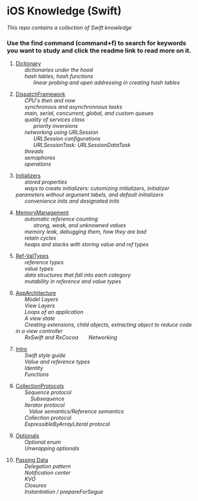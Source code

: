 # iOS Knowledge (Swift)
*This repo contains a collection of Swift knowledge*

### Use the find command (command+f) to search for keywords you want to study and click the readme link to read more on it.

1. [Dictionary](https://github.com/RinniSwift/iOS/blob/master/Dictionary.md)\
&nbsp;&nbsp;&nbsp;&nbsp;&nbsp;&nbsp;*dictionaries under the hood*\
&nbsp;&nbsp;&nbsp;&nbsp;&nbsp;&nbsp;*hash tables, hash functions*\
&nbsp;&nbsp;&nbsp;&nbsp;&nbsp;&nbsp;&nbsp;&nbsp;&nbsp;&nbsp;&nbsp;&nbsp;*linear probing and open addressing in creating hash tables*

2. [DispatchFramework](https://github.com/RinniSwift/iOS/tree/master/Concurrency)\
&nbsp;&nbsp;&nbsp;&nbsp;&nbsp;&nbsp;*CPU's then and now*\
&nbsp;&nbsp;&nbsp;&nbsp;&nbsp;&nbsp;*synchronous and asynchronnous tasks*\
&nbsp;&nbsp;&nbsp;&nbsp;&nbsp;&nbsp;*main, serial, concurrent, global, and custom queues*\
&nbsp;&nbsp;&nbsp;&nbsp;&nbsp;&nbsp;*quality of services class*\
&nbsp;&nbsp;&nbsp;&nbsp;&nbsp;&nbsp;&nbsp;&nbsp;&nbsp;&nbsp;&nbsp;&nbsp;*priority inversions*\
&nbsp;&nbsp;&nbsp;&nbsp;&nbsp;&nbsp;*networking using URLSession*\
&nbsp;&nbsp;&nbsp;&nbsp;&nbsp;&nbsp;&nbsp;&nbsp;&nbsp;&nbsp;&nbsp;&nbsp;*URLSession configurations*\
&nbsp;&nbsp;&nbsp;&nbsp;&nbsp;&nbsp;&nbsp;&nbsp;&nbsp;&nbsp;&nbsp;&nbsp;*URLSessionTask: URLSessionDataTask*\
&nbsp;&nbsp;&nbsp;&nbsp;&nbsp;&nbsp;*threads*\
&nbsp;&nbsp;&nbsp;&nbsp;&nbsp;&nbsp;*semaphores*\
&nbsp;&nbsp;&nbsp;&nbsp;&nbsp;&nbsp;*operations*

3. [Initializers](https://github.com/RinniSwift/iOS/blob/master/Initializers.md)\
&nbsp;&nbsp;&nbsp;&nbsp;&nbsp;&nbsp;*stored properties*\
&nbsp;&nbsp;&nbsp;&nbsp;&nbsp;&nbsp;*ways to create initializers: cutomizing initializers, initializer parameters without argument labels, and default initializers*\
&nbsp;&nbsp;&nbsp;&nbsp;&nbsp;&nbsp;*convenience inits and designated inits*

4. [MemoryManagement](https://github.com/RinniSwift/iOS/blob/master/MemoryManagement.md)\
&nbsp;&nbsp;&nbsp;&nbsp;&nbsp;&nbsp;*automatic reference counting*\
&nbsp;&nbsp;&nbsp;&nbsp;&nbsp;&nbsp;&nbsp;&nbsp;&nbsp;&nbsp;&nbsp;&nbsp;*strong, weak, and unknowned values*\
&nbsp;&nbsp;&nbsp;&nbsp;&nbsp;&nbsp;*memory leak, debugging them, how they are bad*\
&nbsp;&nbsp;&nbsp;&nbsp;&nbsp;&nbsp;*retain cycles*\
&nbsp;&nbsp;&nbsp;&nbsp;&nbsp;&nbsp;*heaps and stacks with storing value and ref types*

5. [Ref-ValTypes](https://github.com/RinniSwift/iOS/blob/master/Ref-ValTypes.md)\
&nbsp;&nbsp;&nbsp;&nbsp;&nbsp;&nbsp;*reference types*\
&nbsp;&nbsp;&nbsp;&nbsp;&nbsp;&nbsp;*value types*\
&nbsp;&nbsp;&nbsp;&nbsp;&nbsp;&nbsp;*data structures that fall into each category*\
&nbsp;&nbsp;&nbsp;&nbsp;&nbsp;&nbsp;*mutability in reference and value types*

6. [AppArchitecture](https://github.com/RinniSwift/iOS/blob/master/AppArchitecture.md)\
&nbsp;&nbsp;&nbsp;&nbsp;&nbsp;&nbsp;*Model Layers*\
&nbsp;&nbsp;&nbsp;&nbsp;&nbsp;&nbsp;*View Layers*\
&nbsp;&nbsp;&nbsp;&nbsp;&nbsp;&nbsp;*Loops of an application*\
&nbsp;&nbsp;&nbsp;&nbsp;&nbsp;&nbsp;*A view state*\
&nbsp;&nbsp;&nbsp;&nbsp;&nbsp;&nbsp;*Creating extensions, child objects, extracting object to reduce code in a view controller*\
&nbsp;&nbsp;&nbsp;&nbsp;&nbsp;&nbsp;*RxSwift and RxCocoa*
&nbsp;&nbsp;&nbsp;&nbsp;&nbsp;&nbsp;*Networking*

7. [Intro](https://github.com/RinniSwift/iOS/blob/master/Intro.md)\
&nbsp;&nbsp;&nbsp;&nbsp;&nbsp;&nbsp;*Swift style guide*\
&nbsp;&nbsp;&nbsp;&nbsp;&nbsp;&nbsp;*Value and reference types*\
&nbsp;&nbsp;&nbsp;&nbsp;&nbsp;&nbsp;*Identity*\
&nbsp;&nbsp;&nbsp;&nbsp;&nbsp;&nbsp;*Functions*

8. [CollectionProtocols](https://github.com/RinniSwift/iOS/blob/master/CollectionProtocols.md)\
&nbsp;&nbsp;&nbsp;&nbsp;&nbsp;&nbsp;*Sequence protocol*\
&nbsp;&nbsp;&nbsp;&nbsp;&nbsp;&nbsp;&nbsp;&nbsp;&nbsp; *Subsequence*\
&nbsp;&nbsp;&nbsp;&nbsp;&nbsp;&nbsp;*Iterator protocol*\
&nbsp;&nbsp;&nbsp;&nbsp;&nbsp;&nbsp;&nbsp;&nbsp;&nbsp;*Value semantics/Reference semantics*\
&nbsp;&nbsp;&nbsp;&nbsp;&nbsp;&nbsp;*Collection protocol*\
&nbsp;&nbsp;&nbsp;&nbsp;&nbsp;&nbsp;*ExpressibleByArrayLiteral protocol*

9. [Optionals](https://github.com/RinniSwift/iOS/blob/master/Optionals.md)\
&nbsp;&nbsp;&nbsp;&nbsp;&nbsp;&nbsp;*Optional enum*\
&nbsp;&nbsp;&nbsp;&nbsp;&nbsp;&nbsp;*Unwrapping optionals*

10. [Passing Data](https://github.com/RinniSwift/iOS/tree/master/PassData)\
&nbsp;&nbsp;&nbsp;&nbsp;&nbsp;&nbsp;*Delegation pattern*\
&nbsp;&nbsp;&nbsp;&nbsp;&nbsp;&nbsp;*Notification center*\
&nbsp;&nbsp;&nbsp;&nbsp;&nbsp;&nbsp;*KVO*\
&nbsp;&nbsp;&nbsp;&nbsp;&nbsp;&nbsp;*Closures*\
&nbsp;&nbsp;&nbsp;&nbsp;&nbsp;&nbsp;*Instantiation / prepareForSegue*
